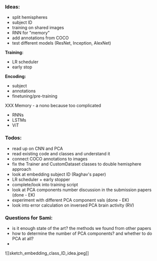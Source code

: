 
### **Ideas:**
- split hemispheres
- subject ID
- training on shared images
- RNN for "memory"
- add annotations from COCO
- test different models (ResNet, Inception, AlexNet)

**Training:**
- LR scheduler
- early stop

**Encoding:**
- subject
- annotations
- finetuning/pre-training

XXX Memory - a nono because too complicated
- RNNs
- LSTMs
- ViT

### Todos:
- read up on CNN and PCA
- read existing code and classes and understand it
- connect COCO annotations to images
- fix the Trainer and CustomDataset classes to double hemisphere approach
- look at embedding subject ID (Raghav's paper)
- LR scheduler + early stopper
- complete/look into training script
- look at PCA components number discussion in the submission papers (done - EK)
- experiment with different PCA component vals (done - EK)
- look into error calculation on inversed PCA brain activity (RV)

### Questions for Sami:
- is it enough state of the art? the methods we found from other papers
- how to determine the number of PCA components? and whether to do PCA at all?
- 

![[sketch_embedding_class_ID_idea.jpeg]]